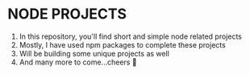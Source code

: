 # NODE PROJECTS

1. In this repository, you'll find short and simple node related projects
2. Mostly, I have used npm packages to complete these projects
3. Will be building some unique projects as well
4. And many more to come...cheers :clinking_glasses: 
